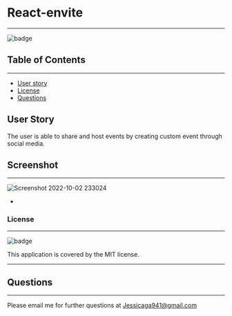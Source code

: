 # React-envite
-------
![badge](https://img.shields.io/badge/license-MIT-ff69b4)

## Table of Contents
---------
- [User story](#user-story)
- [License](#license)
- [Questions](#questions)

## User Story
 The user is able to share and host events by creating custom event through social media. 



## Screenshot
-----
![Screenshot 2022-10-02 233024](https://user-images.githubusercontent.com/87554644/193496698-64753bef-c698-41dc-8f05-fc23bc418ba1.png)

-

### License
-------
![badge](https://img.shields.io/badge/license-MIT-ff69b4)

This application is covered by the MIT license. 

----------------------------------------------------------------

## Questions
-----
Please email me for further questions at Jessicaga941@gmail.com

